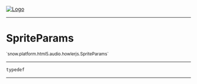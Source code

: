 
[![Logo](../../../../../../images/logo.png)](../../../../../../api/index.html)

---



<h1>SpriteParams</h1>
<small>`snow.platform.html5.audio.howlerjs.SpriteParams`</small>



---

`typedef`

---

&nbsp;
&nbsp;

